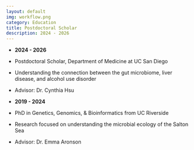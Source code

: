 ```yaml
---
layout: default
img: workflow.png
category: Education
title: Postdoctoral Scholar
description: 2024 - 2026
---
```


* __2024 - 2026__
* Postdoctoral Scholar, Department of Medicine at UC San Diego
* Understanding the connection between the gut microbiome, liver disease, and alcohol use disorder
* Advisor: Dr. Cynthia Hsu

* __2019 - 2024__
* PhD in Genetics, Genomics, & Bioinformatics from UC Riverside
* Research focused on understanding the microbial ecology of the Salton Sea
* Advisor: Dr. Emma Aronson 
